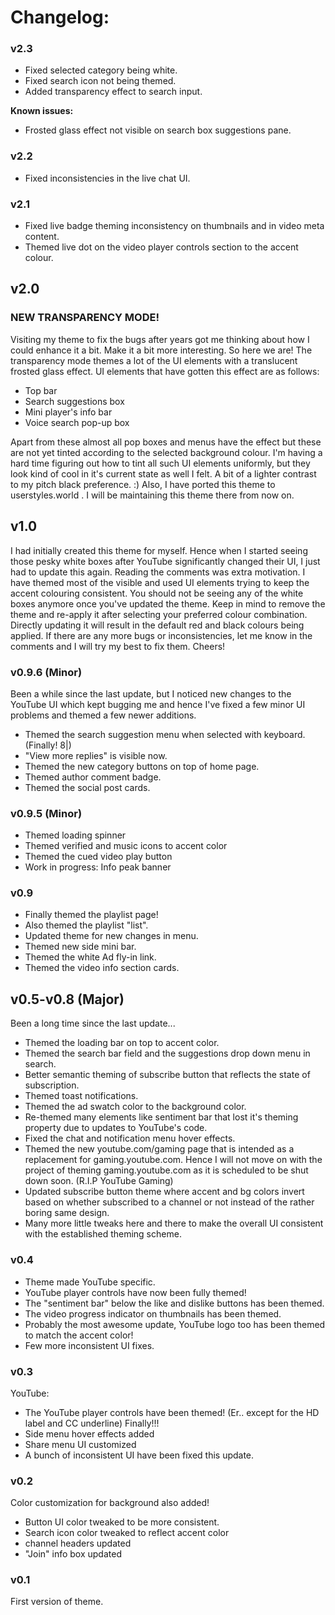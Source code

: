 # Changelog:

### v2.3
- Fixed selected category being white.
- Fixed search icon not being themed.
- Added transparency effect to search input.

**Known issues:**
- Frosted glass effect not visible on search box suggestions pane.

### v2.2
- Fixed inconsistencies in the live chat UI.

### v2.1
- Fixed live badge theming inconsistency on thumbnails and in video meta content.
- Themed live dot on the video player controls section to the accent colour.

## v2.0 
### NEW TRANSPARENCY MODE!
Visiting my theme to fix the bugs after years got me thinking about how I could enhance it a bit. Make it a bit more interesting. So here we are! The transparency mode themes a lot of the UI elements with a translucent frosted glass effect. UI elements that have gotten this effect are as follows:

- Top bar 
- Search suggestions box 
- Mini player's info bar 
- Voice search pop-up box

Apart from these almost all pop boxes and menus have the effect but these are not yet tinted according to the selected background colour. I'm having a hard time figuring out how to tint all such UI elements uniformly, but they look kind of cool in it's current state as well I felt. A bit of a lighter contrast to my pitch black preference. :) Also, I have ported this theme to userstyles.world . I will be maintaining this theme there from now on.

## v1.0
I had initially created this theme for myself. Hence when I started seeing those pesky white boxes after YouTube significantly changed their UI, I just had to update this again. Reading the comments was extra motivation. I have themed most of the visible and used UI elements trying to keep the accent colouring consistent. You should not be seeing any of the white boxes anymore once you've updated the theme. Keep in mind to remove the theme and re-apply it after selecting your preferred colour combination. Directly updating it will result in the default red and black colours being applied. If there are any more bugs or inconsistencies, let me know in the comments and I will try my best to fix them. Cheers!

### v0.9.6 (Minor)
Been a while since the last update, but I noticed new changes to the YouTube UI which kept bugging me and hence I've fixed a few minor UI problems and themed a few newer additions.

- Themed the search suggestion menu when selected with keyboard. (Finally! 8|) 
- "View more replies" is visible now. 
- Themed the new category buttons on top of home page. 
- Themed author comment badge. 
- Themed the social post cards.

### v0.9.5 (Minor)
- Themed loading spinner
- Themed verified and music icons to accent color
- Themed the cued video play button
- Work in progress: Info peak banner

### v0.9
- Finally themed the playlist page!
- Also themed the playlist "list".
- Updated theme for new changes in menu.
- Themed new side mini bar.
- Themed the white Ad fly-in link.
- Themed the video info section cards.

## v0.5-v0.8 (Major)
Been a long time since the last update...

- Themed the loading bar on top to accent color. 
- Themed the search bar field and the suggestions drop down menu in search. 
- Better semantic theming of subscribe button that reflects the state of subscription. 
- Themed toast notifications. 
- Themed the ad swatch color to the background color. 
- Re-themed many elements like sentiment bar that lost it's theming property due to updates to YouTube's code. 
- Fixed the chat and notification menu hover effects. 
- Themed the new youtube.com/gaming page that is intended as a replacement for gaming.youtube.com. Hence I will not move on with the project of theming gaming.youtube.com as it is scheduled to be shut down soon. (R.I.P YouTube Gaming) 
- Updated subscribe button theme where accent and bg colors invert based on whether subscribed to a channel or not instead of the rather boring same design. 
- Many more little tweaks here and there to make the overall UI consistent with the established theming scheme.

### v0.4
- Theme made YouTube specific.
- YouTube player controls have now been fully themed!
- The "sentiment bar" below the like and dislike buttons has been themed.
- The video progress indicator on thumbnails has been themed.
- Probably the most awesome update, YouTube logo too has been themed to match the accent color!
- Few more inconsistent UI fixes.

### v0.3
YouTube:
- The YouTube player controls have been themed! (Er.. except for the HD label and CC underline) Finally!!!
- Side menu hover effects added
- Share menu UI customized
- A bunch of inconsistent UI have been fixed this update.

### v0.2
Color customization for background also added!

- Button UI color tweaked to be more consistent.
- Search icon color tweaked to reflect accent color
- channel headers updated
- "Join" info box updated

### v0.1
First version of theme.
